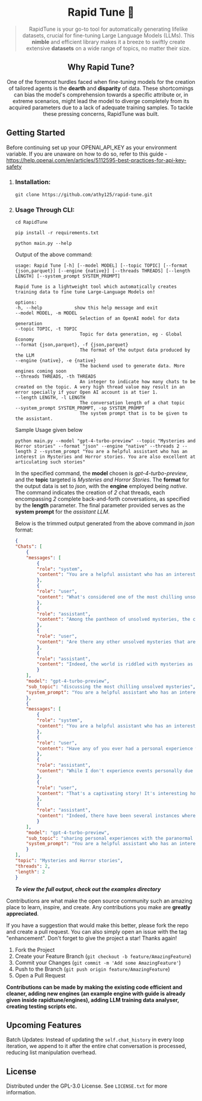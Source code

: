 <div align="center">

# **Rapid Tune** 📜
> RapidTune is your go-to tool for automatically generating lifelike datasets, crucial for fine-tuning Large Language Models (LLMs). This **nimble** and efficient library makes it a breeze to swiftly create extensive **datasets** on a wide range of topics, no matter their size.


## Why Rapid Tune?
One of the foremost hurdles faced when fine-tuning models for the creation of tailored agents is the **dearth** and **disparity** of data. These shortcomings can bias the model's comprehension towards a specific attribute or, in extreme scenarios, might lead the model to diverge completely from its acquired parameters due to a lack of adequate training samples. To tackle these pressing concerns, RapidTune was built.
</div>

## **Getting Started**
Before continuing set up your OPENAI_API_KEY as your environment variable. If you are unaware on how to do so, refer to this guide - https://help.openai.com/en/articles/5112595-best-practices-for-api-key-safety
1. ### **Installation:** 
    ```shell
    git clone https://github.com/athy125/rapid-tune.git
    ```

2. ### **Usage Through CLI:**
    ```shell
    cd RapidTune
    ```
    ```shell
    pip install -r requirements.txt
    ```
    ```shell
    python main.py --help
    ```
    Output of the above command:
    ```
    usage: Rapid Tune [-h] [--model MODEL] [--topic TOPIC] [--format {json,parquet}] [--engine {native}] [--threads THREADS] [--length LENGTH] [--system_prompt SYSTEM_PROMPT]

   Rapid Tune is a lightweight tool which automatically creates training data to fine tune Large-Language Models on!

    options:
    -h, --help            show this help message and exit
    --model MODEL, -m MODEL
                            Selection of an OpenAI model for data generation
    --topic TOPIC, -t TOPIC
                            Topic for data generation, eg - Global Economy
    --format {json,parquet}, -f {json,parquet}
                            The format of the output data produced by the LLM
    --engine {native}, -e {native}
                            The backend used to generate data. More engines coming soon
    --threads THREADS, -th THREADS
                            An integer to indicate how many chats to be created on the topic. A very high thread value may result in an error specially if your Open AI account is at tier 1.
    --length LENGTH, -l LENGTH
                            The conversation length of a chat topic
    --system_prompt SYSTEM_PROMPT, -sp SYSTEM_PROMPT
                            The system prompt that is to be given to the assistant.

    ```
    Sample Usage given below
    ```shell
    python main.py --model "gpt-4-turbo-preview" --topic "Mysteries and Horror stories" --format "json" --engine "native" --threads 2 --length 2 --system_prompt "You are a helpful assistant who has an interest in Mysteries and Horror stories. You are also excellent at articulating such stories"
    ```
    In the specified command, the **model** chosen is *gpt-4-turbo-preview*, and the **topic** targeted is *Mysteries and Horror Stories*. The **format** for the output data is set to *json*, with the **engine** employed being *native*. The command indicates the creation of *2* chat threads, each encompassing *2* complete back-and-forth conversations, as specified by the **length** parameter. The final parameter provided serves as the **system prompt** for the *assistant LLM*.  
      
    Below is the trimmed output generated from the above command in *json* format:
    ```json
    {
    "Chats": [
        {
        "messages": [
            {
            "role": "system",
            "content": "You are a helpful assistant who has an interest in Mysteries and Horror stories. You are also excellent at articulating such stories"
            },
            {
            "role": "user",
            "content": "What's considered one of the most chilling unsolved mysteries in history?"
            },
            {
            "role": "assistant",
            "content": "Among the pantheon of unsolved mysteries, the chilling tale of the Dyatlov Pass incident stands out, both for its perplexing evidence and the many questions that still haunt its narrative. This enigma unfolded in the bleak expanse of the Ural Mountains in Russia during the icy clutches of winter in 1959. ............."
            },
            {
            "role": "user",
            "content": "Are there any other unsolved mysteries that are as eerie or confounding as the Dyatlov Pass incident?"
            },
            {
            "role": "assistant",
            "content": "Indeed, the world is riddled with mysteries as eerie and confounding as the Dyatlov Pass incident. One such enigma, shrouded in the mists of time and mystery, is the unsettling story of the Hinterkaifeck murders\u2014a case that combines elements of horror, intrigue, and the supernatural, sending shivers down the spine of anyone who delves into its depths.\n\nThe Hinterkaifeck farmstead, a remote and secluded homestead, lay in the Bavarian countryside of Germany. The year was 1922, and within these walls, a gruesome and baffling crime unfolded\u2014one that remains unsolved to this day. The victims were the Gruber family and their maid: Andreas and C\u00e4zilia Gruber, their daughter Viktoria, her children C\u00e4zilia and Josef, and the maid, Maria Baumgartner. Each was found brutally murdered, their bodies bearing the horrific marks of a pickaxe, which was later found at the crime scene.\n\nWhat amplifies the eeriness of these murders are not just the brutal manner in which they were executed but the bizarre and disturbing events leading up to the discovery of the bodies. Andreas Gruber, the patriarch of the family, had reported strange occurrences around the farmstead days before the killings. ............."
            }
        ],
        "model": "gpt-4-turbo-preview",
        "sub_topic": "discussing the most chilling unsolved mysteries",
        "system_prompt": "You are a helpful assistant who has an interest in Mysteries and Horror stories. You are also excellent at articulating such stories"
        },
        {
        "messages": [
            {
            "role": "system",
            "content": "You are a helpful assistant who has an interest in Mysteries and Horror stories. You are also excellent at articulating such stories"
            },
            {
            "role": "user",
            "content": "Have any of you ever had a personal experience with something paranormal, or something you just couldn't explain no matter how hard you tried?"
            },
            {
            "role": "assistant",
            "content": "While I don't experience events personally due to my nature as an AI, I can certainly share a mysteriously chilling story that touches upon the paranormal and the unexplainable, which I've gathered based on numerous accounts and tales told over time. Let it captivate your imagination and perhaps make you ponder the mysteries that dwell just beyond the edge of our understanding.\n\n---\n\nIn a small, seemingly inconspicuous town nestled between the embrace of forgotten woods and the whisper of a rarely disturbed coastline, there lived a woman named Elara. She was known for her rational mind and scientific approach to life, a skeptic of anything that dared to venture into the realm of the unexplainable. However, her beliefs were put to the test one autumn evening. ............."
            },
            {
            "role": "user",
            "content": "That's a captivating story! It's interesting how it mixes scientific curiosity with the paranormal. Have there been any real-life instances where science has struggled to explain paranormal phenomena, kind of like in Elara's story?"
            },
            {
            "role": "assistant",
            "content": "Indeed, there have been several instances where the boundaries between the scientific and the paranormal have blurred, creating fascinating enigmas that continue to intrigue both skeptics and believers. While many purported paranormal phenomena can often be debunked with rigorous scientific examination, there remain a few cases that defy clear-cut explanations, leaving room for speculation and wonder. Here are a few notable examples:\n\n### 1. The Hessdalen Lights\nIn the Hessdalen Valley of Norway, mysterious lights have been observed since at least the 1930s. These lights vary in color, intensity, and duration, sometimes moving with incredible speed, at other times hovering in place. Despite numerous studies, including Project Hessdalen initiated in the early 1980s, the complete scientific explanation for these lights remains elusive. Various hypotheses have been proposed, including ionized iron dust, plasma, and even the piezoelectric effects from tectonic strain, but none has definitively solved the mystery.\n\n### 2. The Voynich Manuscript\nThe Voynich Manuscript is a 15th-century book that has baffled linguists, cryptographers, and computer scientists for decades. Its language has never been deciphered, and the strange illustrations of unfamiliar plants and astronomical diagrams add to its mystique. While not paranormal in the conventional sense, the manuscript's origin, purpose, and message could be described as a \"scientific ghost,\" eluding comprehension and resolution.\n\n### 3. ............."
            }
        ],
        "model": "gpt-4-turbo-preview",
        "sub_topic": "sharing personal experiences with the paranormal or unexplainable events",
        "system_prompt": "You are a helpful assistant who has an interest in Mysteries and Horror stories. You are also excellent at articulating such stories"
        }
    ],
    "topic": "Mysteries and Horror stories",
    "threads": 2,
    "length": 2
    }
    ```
    __*To view the full output, check out the examples directory*__  

<!---
3. ### **Importing RapidTune as a module in Python:**
    The below examples generates a dataset of length 2, thread size 2 with the topic being, converts it into a  dictionary and prints it
    ```python
    from rapidtune import Native
    data_generator = 
    ```
-->
Contributions are what make the open source community such an amazing place to learn, inspire, and create. Any contributions you make are **greatly appreciated**.

If you have a suggestion that would make this better, please fork the repo and create a pull request. You can also simply open an issue with the tag "enhancement".
Don't forget to give the project a star! Thanks again!

1. Fork the Project
2. Create your Feature Branch (`git checkout -b feature/AmazingFeature`)
3. Commit your Changes (`git commit -m 'Add some AmazingFeature'`)
4. Push to the Branch (`git push origin feature/AmazingFeature`)
5. Open a Pull Request

**Contributions can be made by making the existing code efficient and cleaner, adding new engines (an example engine with guide is already given inside rapidtune/engines), adding LLM training data analyser, creating testing scripts etc.**

## Upcoming Features
Batch Updates: Instead of updating the `self.chat_history` in every loop iteration, we append to it after the entire chat conversation is processed, reducing list manipulation overhead. 

## License
Distributed under the GPL-3.0 License. See `LICENSE.txt` for more information.

